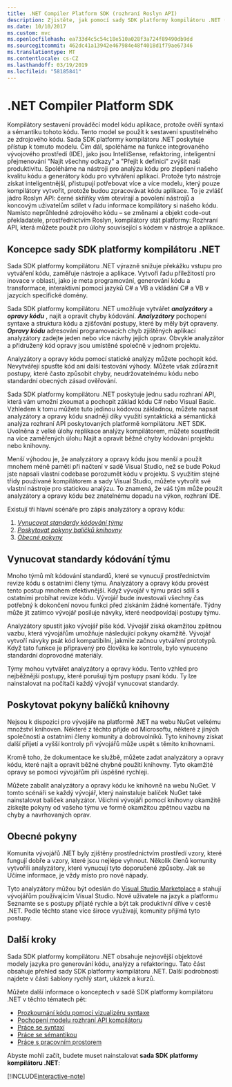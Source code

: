 ```yaml
---
title: .NET Compiler Platform SDK (rozhraní Roslyn API)
description: Zjistěte, jak pomocí sady SDK platformy kompilátoru .NET (také nazývané rozhraní Roslyn API) a pochopení kódu .NET, přímé chyby, opravte tyto chyby.
ms.date: 10/10/2017
ms.custom: mvc
ms.openlocfilehash: ea733d4c5c54c18e510a028f3a724f89490db9dd
ms.sourcegitcommit: 462dc41a13942e467984e48f4018d1f79ae67346
ms.translationtype: MT
ms.contentlocale: cs-CZ
ms.lasthandoff: 03/19/2019
ms.locfileid: "58185841"
---
```

# <a name="the-net-compiler-platform-sdk"></a>.NET Compiler Platform SDK

Kompilátory sestavení prováděcí model kódu aplikace, protože ověří syntaxi a sémantiku tohoto kódu. Tento model se použít k sestavení spustitelného ze zdrojového kódu. Sada SDK platformy kompilátoru .NET poskytuje přístup k tomuto modelu. Čím dál, spoléháme na funkce integrovaného vývojového prostředí (IDE), jako jsou IntelliSense, refaktoring, inteligentní přejmenování "Najít všechny odkazy" a "Přejít k definici" zvýšit naši produktivitu. Spoléháme na nástroji pro analýzu kódu pro zlepšení našeho kvalitu kódu a generátory kódu pro vytváření aplikací. Protože tyto nástroje získat inteligentnější, přistupují potřebovat více a více modelu, který pouze kompilátory vytvořit, protože budou zpracovávat kódu aplikace. To je zvlášť jádro Roslyn API: černé skříňky vám otevírají a povolení nástrojů a koncovým uživatelům sdílet v řadu informace kompilátory si našeho kódu.
Namísto neprůhledné zdrojového kódu – se změnami a objekt code-out překladatele, prostřednictvím Roslyn, kompilátory stát platformy: Rozhraní API, která můžete použít pro úlohy související s kódem v nástroje a aplikace.

## <a name="net-compiler-platform-sdk-concepts"></a>Koncepce sady SDK platformy kompilátoru .NET

Sada SDK platformy kompilátoru .NET výrazně snižuje překážku vstupu pro vytváření kódu, zaměřuje nástroje a aplikace. Vytvoří řadu příležitostí pro inovace v oblasti, jako je meta programování, generování kódu a transformace, interaktivní pomocí jazyků C# a VB a vkládání C# a VB v jazycích specifické domény.

Sada SDK platformy kompilátoru .NET umožňuje vytvářet ***analyzátory*** a ***opravy kódu*** , najít a opravit chyby kódování. ***Analyzátory*** pochopení syntaxe a struktura kódu a zjišťování postupy, které by měly být opraveny. ***Opravy kódu*** adresování programovacích chyb zjištěných aplikací analyzátory zadejte jeden nebo více návrhy jejich oprav. Obvykle analyzátor a přidružený kód opravy jsou umístěné společně v jednom projektu.

Analyzátory a opravy kódu pomocí statické analýzy můžete pochopit kód. Nevytvářejí spusťte kód ani další testování výhody. Můžete však zdůraznit postupy, které často způsobit chyby, neudržovatelnému kódu nebo standardní obecných zásad ověřování.

Sada SDK platformy kompilátoru .NET poskytuje jednu sadu rozhraní API, která vám umožní zkoumat a pochopit základ kódu C# nebo Visual Basic. Vzhledem k tomu můžete tuto jedinou kódovou základnou, můžete napsat analyzátory a opravy kódu snadněji díky využití syntaktická a sémantická analýza rozhraní API poskytovaných platformě kompilátoru .NET SDK. Uvolněna z velké úlohy replikace analýzy kompilátorem, můžete soustředit na více zaměřených úlohu Najít a opravit běžné chyby kódování projektu nebo knihovny.

Menší výhodou je, že analyzátory a opravy kódu jsou menší a použít mnohem méně paměti při načtení v sadě Visual Studio, než se bude Pokud jste napsali vlastní codebase porozumět kódu v projektu. S využitím stejné třídy používané kompilátorem a sady Visual Studio, můžete vytvořit své vlastní nástroje pro statickou analýzu. To znamená, že váš tým může použít analyzátory a opravy kódu bez znatelnému dopadu na výkon, rozhraní IDE.

Existují tři hlavní scénáře pro zápis analyzátory a opravy kódu:

1. [*Vynucovat standardy kódování týmu*](#enforce-team-coding-standards)
1. [*Poskytovat pokyny balíčků knihovny*](#provide-guidance-with-library-packages)
1. [*Obecné pokyny*](#provide-general-guidance)

## <a name="enforce-team-coding-standards"></a>Vynucovat standardy kódování týmu

Mnoho týmů mít kódování standardů, které se vynucují prostřednictvím revize kódu s ostatními členy týmu. Analyzátory a opravy kódu provést tento postup mnohem efektivnější. Když vývojář v týmu práci sdílí s ostatními probíhat revize kódu. Vývojář bude investovali všechny čas potřebný k dokončení novou funkci před získáním žádné komentáře. Týdny může jít zatímco vývojář posiluje návyky, které neodpovídají postupy týmu.

Analyzátory spustit jako vývojář píše kód. Vývojář získá okamžitou zpětnou vazbu, která vývojářům umožňuje následující pokyny okamžitě. Vývojář vytvoří návyky psát kód kompatibilní, jakmile začnou vytváření prototypů. Když tato funkce je připravený pro člověka ke kontrole, bylo vynuceno standardní doprovodné materiály.

Týmy mohou vytvářet analyzátory a opravy kódu. Tento vzhled pro nejběžnější postupy, které porušují tým postupy psaní kódu. Ty lze nainstalovat na počítači každý vývojář vynucovat standardy.

## <a name="provide-guidance-with-library-packages"></a>Poskytovat pokyny balíčků knihovny

Nejsou k dispozici pro vývojáře na platformě .NET na webu NuGet velkému množství knihoven.
Některé z těchto přijde od Microsoftu, některé z jiných společností a ostatními členy komunity a dobrovolníků. Tyto knihovny získat další přijetí a vyšší kontroly při vývojářů může uspět s těmito knihovnami.

Kromě toho, že dokumentace ke službě, můžete zadat analyzátory a opravy kódu, které najít a opravit běžné chybné použití knihovny. Tyto okamžité opravy se pomoci vývojářům při úspěšné rychleji.

Můžete zabalit analyzátory a opravy kódu ke knihovně na webu NuGet. V tomto scénáři se každý vývojář, který nainstaluje balíček NuGet také nainstalovat balíček analyzátor. Všichni vývojáři pomocí knihovny okamžitě získejte pokyny od vašeho týmu ve formě okamžitou zpětnou vazbu na chyby a navrhovaných oprav.

## <a name="provide-general-guidance"></a>Obecné pokyny

Komunita vývojářů .NET byly zjištěny prostřednictvím prostředí vzory, které fungují dobře a vzory, které jsou nejlépe vyhnout. Několik členů komunity vytvořili analyzátory, které vynucují tyto doporučené způsoby. Jak se Učíme informace, je vždy místo pro nové nápady.

Tyto analyzátory můžou být odeslán do [Visual Studio Marketplace](https://marketplace.visualstudio.com/vs) a stahují vývojářům používajícím Visual Studio. Nové uživatele na jazyk a platformu Seznamte se s postupy přijaté rychle a být tak produktivní dříve v cestě .NET. Podle těchto stane více široce využívají, komunity přijímá tyto postupy.

## <a name="next-steps"></a>Další kroky

Sada SDK platformy kompilátoru .NET obsahuje nejnovější objektové modely jazyka pro generování kódu, analýzy a refaktoringu. Tato část obsahuje přehled sady SDK platformy kompilátoru .NET. Další podrobnosti najdete v části šablony rychlý start, ukázek a kurzů.

Můžete další informace o konceptech v sadě SDK platformy kompilátoru .NET v těchto tématech pět:

- [Prozkoumání kódu pomocí vizualizéru syntaxe](syntax-visualizer.md)
- [Pochopení modelu rozhraní API kompilátoru](compiler-api-model.md)
- [Práce se syntaxí](work-with-syntax.md)
- [Práce se sémantikou](work-with-semantics.md)
- [Práce s pracovním prostorem](work-with-workspace.md)

Abyste mohli začít, budete muset nainstalovat **sada SDK platformy kompilátoru .NET**:

[!INCLUDE[interactive-note](~/includes/roslyn-installation.md)]

<!--

Turn this on as more of the conceptual content is in place:
- Try the [Quickstarts](quickstart/index.md) to create your first tutorial.
- Experiment with one of the [Tutorials](tutorials/index.md).
- Explore the [Samples](samples/index.md) to see some simple analyzers.
- Read the [Concepts](concepts/index.md) to understand the ideas behind analyzers and code fixes.

-->
